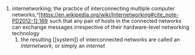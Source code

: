 1. internetworking; the practice of interconnecting multiple computer networks,^[https://en.wikipedia.org/wiki/Internetworking#cite_note-PD2012-1]: 169  such that any pair of hosts in the connected networks can exchange messages irrespective of their hardware-level networking technology
	1. the resulting [[system]] of interconnected networks are called an _internetwork_, or simply an _internet_